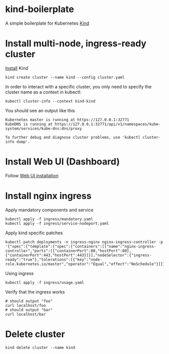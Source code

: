 # kind-boilerplate
A simple boilerplate for Kubernetes [Kind](https://kind.sigs.k8s.io/)

# Install multi-node, ingress-ready cluster
[Install](https://kind.sigs.k8s.io/docs/user/quick-start/) Kind 
```
kind create cluster --name kind --config cluster.yaml
```

In order to interact with a specific cluster, you only need to specify the cluster name as a context in kubectl:

```
kubectl cluster-info --context kind-kind
```

You should see an output like this

```
Kubernetes master is running at https://127.0.0.1:32771
KubeDNS is running at https://127.0.0.1:32771/api/v1/namespaces/kube-system/services/kube-dns:dns/proxy

To further debug and diagnose cluster problems, use 'kubectl cluster-info dump'.
```

# Install Web UI (Dashboard)

Follow [Web UI installation]

# Install nginx ingress
Apply mandatory components and service
```
kubectl apply -f ingress/mandatory.yaml
kubectl apply -f ingress/service-nodeport.yaml
```

Apply kind specific patches
```
kubectl patch deployments -n ingress-nginx nginx-ingress-controller -p '{"spec":{"template":{"spec":{"containers":[{"name":"nginx-ingress-controller","ports":[{"containerPort":80,"hostPort":80},{"containerPort":443,"hostPort":443}]}],"nodeSelector":{"ingress-ready":"true"},"tolerations":[{"key":"node-role.kubernetes.io/master","operator":"Equal","effect":"NoSchedule"}]}}}}'
```

Using ingress
```
kubectl apply -f ingress/usage.yaml
```

Verify that the ingress works
```
# should output "foo"
curl localhost/foo
# should output "bar"
curl localhost/bar
```

# Delete cluster
```
kind delete cluster --name kind
```


<!--links-->
[Web UI installation]: docs/web-ui-dashboard.md